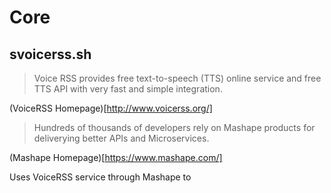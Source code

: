 Core
==

## svoicerss.sh

> Voice RSS provides free text-to-speech (TTS) online service and free TTS API with very fast and simple integration.

(VoiceRSS Homepage)[http://www.voicerss.org/]

> Hundreds of thousands of developers rely on Mashape products for deliverying better APIs and Microservices.

(Mashape Homepage)[https://www.mashape.com/]

Uses VoiceRSS service through Mashape to 

